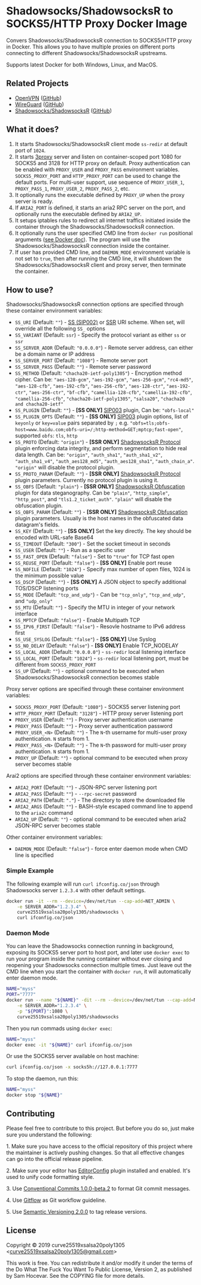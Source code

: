 # Shadowsocks/ShadowsocksR to SOCKS5/HTTP Proxy Docker Image

Convers Shadowsocks/ShadowsocksR connection to SOCKS5/HTTP proxy in Docker. This allows you to have multiple proxies on different ports connecting to different Shadowsocks/ShadowsocksR upstreams.

Supports latest Docker for both Windows, Linux, and MacOS.

## Related Projects

-   [OpenVPN](https://hub.docker.com/r/curve25519xsalsa20poly1305/openvpn/) ([GitHub](https://github.com/curve25519xsalsa20poly1305/docker-openvpn))
-   [WireGuard](https://hub.docker.com/r/curve25519xsalsa20poly1305/wireguard/) ([GitHub](https://github.com/curve25519xsalsa20poly1305/docker-wireguard))
-   [Shadowsocks/ShadowsocksR](https://hub.docker.com/r/curve25519xsalsa20poly1305/shadowsocks/) ([GitHub](https://github.com/curve25519xsalsa20poly1305/docker-shadowsocks))

## What it does?

1. It starts Shadowsocks/ShadowsocksR client mode `ss-redir` at default port of `1024`.
2. It starts [3proxy](https://3proxy.ru/) server and listen on container-scoped port 1080 for SOCKS5 and 3128 for HTTP proxy on default. Proxy authentication can be enabled with `PROXY_USER` and `PROXY_PASS` environment variables. `SOCKS5_PROXY_PORT` and `HTTP_PROXY_PORT` can be used to change the default ports. For multi-user support, use sequence of `PROXY_USER_1`, `PROXY_PASS_1`, `PROXY_USER_2`, `PROXY_PASS_2`, etc.
3. It optionally runs the executable defined by `PROXY_UP` when the proxy server is ready.
4. If `ARIA2_PORT` is defined, it starts an aria2 RPC server on the port, and optionally runs the executable defined by `ARIA2_UP`.
5. It setups iptables rules to redirect all internet traffics initiated inside the container through the Shadowsocks/ShadowsocksR connection.
6. It optionally runs the user specified CMD line from `docker run` positional arguments ([see Docker doc](https://docs.docker.com/engine/reference/run/#cmd-default-command-or-options)). The program will use the Shadowsocks/ShadowsocksR connection inside the container.
7. If user has provided CMD line, and `DAEMON_MODE` environment variable is not set to `true`, then after running the CMD line, it will shutdown the Shadowsocks/ShadowsocksR client and proxy server, then terminate the container.

## How to use?

Shadowsocks/ShadowsocksR connection options are specified through these container environment variables:

-   `SS_URI` (Default: `""`) - [SS (SIP002)](https://github.com/shadowsocks/shadowsocks-org/wiki/SIP002-URI-Scheme) or [SSR](https://github.com/shadowsocksr-backup/shadowsocks-rss/wiki/SSR-QRcode-scheme) URI scheme. When set, will override all the following `SS_` options
-   `SS_VARIANT` (Default: `ssr`) - Specify the protocol variant as either `ss` or `ssr`
-   `SS_SERVER_ADDR` (Default: `"0.0.0.0"`) - Remote server address, can either be a domain name or IP address
-   `SS_SERVER_PORT` (Default: `"1080"`) - Remote server port
-   `SS_SERVER_PASS` (Default: `""`) - Remote server password
-   `SS_METHOD` (Default: `"chacha20-ietf-poly1305"`) - Encryption method cipher. Can be: `"aes-128-gcm"`, `"aes-192-gcm"`, `"aes-256-gcm"`, `"rc4-md5"`, `"aes-128-cfb"`, `"aes-192-cfb"`, `"aes-256-cfb"`, `"aes-128-ctr"`, `"aes-192-ctr"`, `"aes-256-ctr"`, `"bf-cfb"`, `"camellia-128-cfb"`, `"camellia-192-cfb"`, `"camellia-256-cfb"`, `"chacha20-ietf-poly1305"`, `"salsa20"`, `"chacha20 and chacha20-ietf"`
-   `SS_PLUGIN` (Default: `""`) - **[SS ONLY]** [SIP003](https://shadowsocks.org/en/spec/Plugin.html) plugin, Can be: `"obfs-local"`
-   `SS_PLUGIN_OPTS` (Default: `""`) - **[SS ONLY]** [SIP003](https://shadowsocks.org/en/spec/Plugin.html) plugin options, list of `keyonly` or `key=value` pairs separated by `;` e.g. `"obfs=tls;obfs-host=www.baidu.com;obfs-uri=/;http-method=GET;mptcp;fast-open"`, supported `obfs`: `tls`, `http`
-   `SS_PROTO` (Default: `"origin"`) - **[SSR ONLY]** [ShadowsocksR Protocol](https://github.com/shadowsocksr-backup/shadowsocks-rss/wiki/obfs) plugin enforcing data integrity, and perform segmentation to hide real data length. Can be: `"origin"`, `"auth_sha1"`, `"auth_sha1_v2"`, `"auth_sha1_v4"`, `"auth_aes128_md5"`, `"auth_aes128_sha1"`, `"auth_chain_a"`. `"origin"` will disable the protocol plugin.
-   `SS_PROTO_PARAM` (Default: `""`) - **[SSR ONLY]** [ShadowsocksR Protocol](https://github.com/shadowsocksr-backup/shadowsocks-rss/wiki/obfs) plugin parameters. Currently no protocol plugin is using it.
-   `SS_OBFS` (Default: `"plain"`) - **[SSR ONLY]** [ShadowsocksR Obfuscation](https://github.com/shadowsocksr-backup/shadowsocks-rss/wiki/obfs) plugin for data steganography. Can be `"plain"`, `"http_simple"`, `"http_post"`, and `"tls1.2_ticket_auth"`. `"plain"` will disable the obfuscation plugin.
-   `SS_OBFS_PARAM` (Default: `""`) - **[SSR ONLY]** [ShadowsocksR Obfuscation](https://github.com/shadowsocksr-backup/shadowsocks-rss/wiki/obfs) plugin parameters. Usually is the host names in the obfuscated data datagram's fields.
-   `SS_KEY` (Default: `""`) - **[SS ONLY]** Set the key directly. The key should be encoded with URL-safe Base64
-   `SS_TIMEOUT` (Default: `"300"`) - Set the socket timeout in seconds
-   `SS_USER` (Default: `""`) - Run as a specific user
-   `SS_FAST_OPEN` (Default: `"false"`) - Set to `"true"` for TCP fast open
-   `SS_REUSE_PORT` (Default: `"false"`) - **[SS ONLY]** Enable port reuse
-   `SS_NOFILE` (Default: `"1024"`) - Specify max number of open files, 1024 is the minimum possible value
-   `SS_DSCP` (Default: `""`) - **[SS ONLY]** A JSON object to specify additional TOS/DSCP listening ports
-   `SS_MODE` (Default: `"tcp_and_udp"`) - Can be `"tcp_only"`, `"tcp_and_udp"`, and `"udp_only"`
-   `SS_MTU` (Default: `""`) - Specify the MTU in integer of your network interface
-   `SS_MPTCP` (Default: `"false"`) - Enable Multipath TCP
-   `SS_IPV6_FIRST` (Default: `"false"`) - Resovle hostname to IPv6 address first
-   `SS_USE_SYSLOG` (Default: `"false"`) - **[SS ONLY]** Use Syslog
-   `SS_NO_DELAY` (Default: `"false"`) - **[SS ONLY]** Enable TCP_NODELAY
-   `SS_LOCAL_ADDR` (Default: `"0.0.0.0"`) - `ss-redir` local listening interface
-   `SS_LOCAL_PORT` (Default: `"1024"`) - `ss-redir` local listening port, must be different from `SOCKS5_PROXY_PORT`
-   `SS_UP` (Default: `""`) - optional command to be executed when Shadowsocks/ShadowsocksR connection becomes stable

Proxy server options are specified through these container environment variables:

-   `SOCKS5_PROXY_PORT` (Default: `"1080"`) - SOCKS5 server listening port
-   `HTTP_PROXY_PORT` (Default: `"3128"`) - HTTP proxy server listening port
-   `PROXY_USER` (Default: `""`) - Proxy server authentication username
-   `PROXY_PASS` (Default: `""`) - Proxy server authentication password
-   `PROXY_USER_<N>` (Default: `""`) - The `N`-th username for multi-user proxy authentication. `N` starts from 1.
-   `PROXY_PASS_<N>` (Default: `""`) - The `N`-th password for multi-user proxy authentication. `N` starts from 1.
-   `PROXY_UP` (Default: `""`) - optional command to be executed when proxy server becomes stable

Arai2 options are specified through these container environment variables:

-   `ARIA2_PORT` (Default: `""`) - JSON-RPC server listening port
-   `ARIA2_PASS` (Default: `""`) - `--rpc-secret` password
-   `ARIA2_PATH` (Default: `"."`) - The directory to store the downloaded file
-   `ARIA2_ARGS` (Default: `""`) - BASH-style escaped command line to append to the `aria2c` command
-   `ARIA2_UP` (Default: `""`) - optional command to be executed when aria2 JSON-RPC server becomes stable

Other container environment variables:

-   `DAEMON_MODE` (Default: `"false"`) - force enter daemon mode when CMD line is specified

### Simple Example

The following example will run `curl ifconfig.co/json` through Shadowsocks server `1.2.3.4` with other default settings.

```bash
docker run -it --rm --device=/dev/net/tun --cap-add=NET_ADMIN \
    -e SERVER_ADDR="1.2.3.4" \
    curve25519xsalsa20poly1305/shadowsocks \
    curl ifconfig.co/json
```

### Daemon Mode

You can leave the Shadowsocks connection running in background, exposing its SOCKS5 server port to host port, and later use `docker exec` to run your program inside the running container without ever closing and reopening your Shadowsocks connection multiple times. Just leave out the CMD line when you start the container with `docker run`, it will automatically enter daemon mode.

```bash
NAME="myss"
PORT="7777"
docker run --name "${NAME}" -dit --rm --device=/dev/net/tun --cap-add=NET_ADMIN \
    -e SERVER_ADDR="1.2.3.4" \
    -p "${PORT}":1080 \
    curve25519xsalsa20poly1305/shadowsocks
```

Then you run commads using `docker exec`:

```bash
NAME="myss"
docker exec -it "${NAME}" curl ifconfig.co/json
```

Or use the SOCKS5 server available on host machine:

```bash
curl ifconfig.co/json -x socks5h://127.0.0.1:7777
```

To stop the daemon, run this:

```bash
NAME="myss"
docker stop "${NAME}"
```

## Contributing

Please feel free to contribute to this project. But before you do so, just make
sure you understand the following:

1\. Make sure you have access to the official repository of this project where
the maintainer is actively pushing changes. So that all effective changes can go
into the official release pipeline.

2\. Make sure your editor has [EditorConfig](https://editorconfig.org/) plugin
installed and enabled. It's used to unify code formatting style.

3\. Use [Conventional Commits 1.0.0-beta.2](https://conventionalcommits.org/) to
format Git commit messages.

4\. Use [Gitflow](https://www.atlassian.com/git/tutorials/comparing-workflows/gitflow-workflow)
as Git workflow guideline.

5\. Use [Semantic Versioning 2.0.0](https://semver.org/) to tag release
versions.

## License

Copyright © 2019 curve25519xsalsa20poly1305 &lt;<curve25519xsalsa20poly1305@gmail.com>&gt;

This work is free. You can redistribute it and/or modify it under the
terms of the Do What The Fuck You Want To Public License, Version 2,
as published by Sam Hocevar. See the COPYING file for more details.
